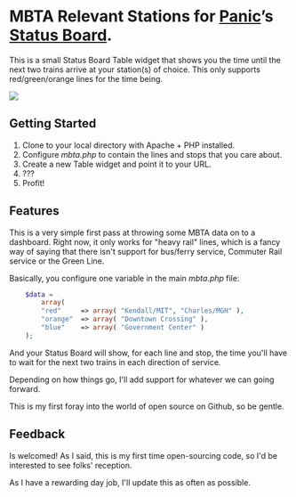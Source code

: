 
MBTA Relevant Stations for [Panic](http://www.panic.com)&rsquo;s [Status Board](http://www.panic.com/statusboard).
==================================

This is a small Status Board Table widget that shows you the time until the next two trains arrive at your station(s) of choice. This only supports red/green/orange lines for the time being.

<img src="http://f.cl.ly/items/0c2q2F0j3N2w3i3Y3W03/IMG_0002.PNG">

Getting Started
---------------
1. Clone to your local directory with Apache + PHP installed. 
2. Configure *mbta.php* to contain the lines and stops that you care about. 
3. Create a new Table widget and point it to your URL. 
4. ???
5. Profit! 

Features
--------

This is a very simple first pass at throwing some MBTA data on to a dashboard. Right now, it only works for "heavy rail" lines, which is a fancy way of saying that there isn't support for bus/ferry service, Commuter Rail service or the Green Line. 

Basically, you configure one variable in the main *mbta.php* file:

````php
    $data =
        array(
        "red"     => array( "Kendall/MIT", "Charles/MGH" ),
        "orange"  => array( "Downtown Crossing" ),
        "blue"    => array( "Government Center" )
    );
````

And your Status Board will show, for each line and stop, the time you'll have to wait for the next two trains in each direction of service. 

Depending on how things go, I'll add support for whatever we can going forward.

This is my first foray into the world of open source on Github, so be gentle. 


Feedback
-------
Is welcomed! As I said, this is my first time open-sourcing code, so I'd be interested to see folks' reception.

As I have a rewarding day job, I'll update this as often as possible.